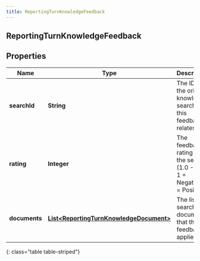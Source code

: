 ```yaml
---
title: ReportingTurnKnowledgeFeedback
---
```


## ReportingTurnKnowledgeFeedback

## Properties

| Name          | Type                                                                                                     | Description                                                                 | Notes      |
| ------------- | -------------------------------------------------------------------------------------------------------- | --------------------------------------------------------------------------- | ---------- |
| **searchId**  | <!----><!---->**String**<!---->                                                                          | The ID of the original knowledge search that this feedback relates to.      | [optional] |
| **rating**    | <!----><!---->**Integer**<!---->                                                                         | The feedback rating for the search (1.0 - 5.0). 1 = Negative, 5 = Positive. | [optional] |
| **documents** | <!----><!---->[**List&lt;ReportingTurnKnowledgeDocument&gt;**](ReportingTurnKnowledgeDocument.md)<!----> | The list of search documents that the feedback applies to.                  | [optional] |

{: class="table table-striped"}

